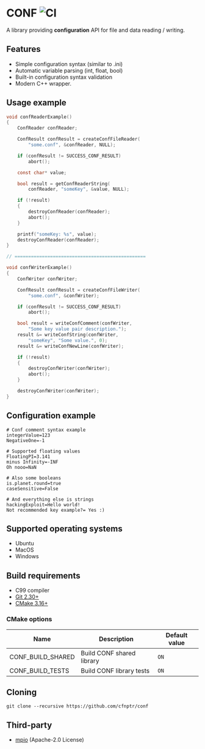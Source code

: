 # CONF ![CI](https://github.com/cfnptr/conf/actions/workflows/cmake.yml/badge.svg)

A library providing **configuration** API for file and data reading / writing.

## Features

* Simple configuration syntax (similar to .ini)
* Automatic variable parsing (int, float, bool)
* Built-in configuration syntax validation
* Modern C++ wrapper.

## Usage example

```c
void confReaderExample()
{
    ConfReader confReader;

    ConfResult confResult = createConfFileReader(
        "some.conf", &confReader, NULL);

    if (confResult != SUCCESS_CONF_RESULT)
        abort();

    const char* value;

    bool result = getConfReaderString(
        confReader, "someKey", &value, NULL);

    if (!result)
    {
        destroyConfReader(confReader);
        abort();
    }

    printf("someKey: %s", value);
    destroyConfReader(confReader);
}

// ================================================

void confWriterExample()
{
    ConfWriter confWriter;

    ConfResult confResult = createConfFileWriter(
        "some.conf", &confWriter);

    if (confResult != SUCCESS_CONF_RESULT)
        abort();

    bool result = writeConfComment(confWriter,
        "Some key value pair description.");
    result &= writeConfString(confWriter,
        "someKey", "Some value.", 0);
    result &= writeConfNewLine(confWriter);

    if (!result)
    {
        destroyConfWriter(confWriter);
        abort();
    }

    destroyConfWriter(confWriter);
}
```

## Configuration example

```
# Conf comment syntax example
integerValue=123
NegativeOne=-1

# Supported floating values
FloatingPI=3.141
minus Infinity=-INF
Oh nooo=NaN

# Also some booleans
is.planet.round=true
caseSensitive=False

# And everything else is strings
hackingExploit=Hello world!
Not recommended key example?= Yes :)
```

## Supported operating systems

* Ubuntu
* MacOS
* Windows

## Build requirements

* C99 compiler
* [Git 2.30+](https://git-scm.com/)
* [CMake 3.16+](https://cmake.org/)

### CMake options

| Name                | Description                | Default value |
|---------------------|----------------------------|---------------|
| CONF_BUILD_SHARED   | Build CONF shared library  | `ON`          |
| CONF_BUILD_TESTS    | Build CONF library tests   | `ON`          |

## Cloning

```
git clone --recursive https://github.com/cfnptr/conf
```

## Third-party

* [mpio](https://github.com/cfnptr/mpio/) (Apache-2.0 License)

